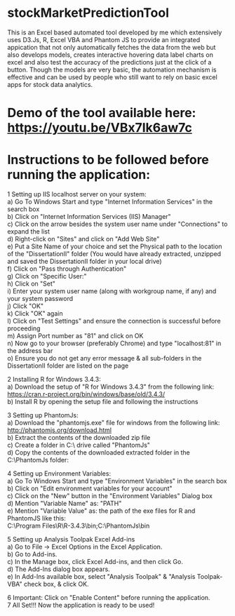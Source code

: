 # stockMarketPredictionTool
This is an Excel based automated tool developed by me which extensively uses D3.Js, R, Excel VBA and Phantom JS to provide an integrated appication that not only automatically fetches the data from the web but also develops models, creates interactive hovering data label charts on excel and also test the accuracy of the predictions just at the click of a button. Though the models are very basic, the automation mechanism is effective and can be used by people who still want to rely on basic excel apps for stock data analytics. 

# Demo of the tool available here: https://youtu.be/VBx7Ik6aw7c

# Instructions to be followed before running the application:

1	Setting up IIS localhost server on your system:								
	a) Go To Windows Start and type "Internet Information Services" in the search box								
	b) Click on "Internet Information Services (IIS) Manager"								
	c) Click on the arrow besides the system user name under "Connections" to expand the list								
	d) Right-click on "Sites" and click on "Add Web Site"								
	e) Put a Site Name of your choice and set the Physical path to the location of the "DissertationII" folder (You would have already extracted, unzipped and saved the DissertationII folder in your local drive)								
	f) Click on "Pass through Authentication"								
	g) Click on "Specific User:"								
	h) Click on "Set"								
	i) Enter your system user name (along with workgroup name, if any) and your system password								
	j) Click "OK"								
	k) Click "OK" again								
	l) Click on "Test Settings" and ensure the connection is successful before proceeding								
	m) Assign Port number as "81" and click on OK															
	n) Now go to your browser (preferably Chrome) and type "localhost:81" in the address bar								
	o) Ensure you do not get any error message & all sub-folders in the DissertationII folder are listed on the page								

2	Installing R for Windows 3.4.3:								
	a) Download the setup of "R for Windows 3.4.3" from the following link: https://cran.r-project.org/bin/windows/base/old/3.4.3/				
	b) Install R by opening the setup file and following the instructions								

3	Setting up PhantomJs:								
	a) Download the  "phantomjs.exe" file for windows from the following link: http://phantomjs.org/download.html								
	b) Extract the contents of the downloaded zip file								
	c) Create a folder in C:\ drive called "PhantomJs"								
	d) Copy the contents of the downloaded extracted folder in the C:\PhantomJs folder:								
												
4	Setting up Environment Variables:								
	a) Go To Windows Start and type "Environment Variables" in the search box								
	b) Click on "Edit environment variables for your account"								
	c) Click on the "New" button in the "Environment Variables" Dialog box								
	d) Mention "Variable Name" as: "PATH"								
	e) Mention "Variable Value" as: the path of the exe files for R and PhantomJS like this:								
	C:\Program Files\R\R-3.4.3\bin;C:\PhantomJs\bin								
													
5	Setting up Analysis Toolpak Excel Add-ins								
	a) Go to File -> Excel Options in the Excel Application.								
	b) Go to Add-ins.								
	c) In the Manage box, click Excel Add-ins, and then click Go.								
	d) The Add-Ins dialog box appears.								
	e) In Add-Ins available box, select "Analysis Toolpak" & "Analysis Toolpak-VBA" check box, & click OK.								
													
6	Important: Click on "Enable Content" before running the application.								
7	All Set!!! Now the application is ready to be used!								
